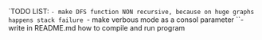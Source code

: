 `TODO LIST:
``- make DFS function NON recursive, because on huge graphs happens stack failure
``- make verbous mode as a consol parameter
``- write in README.md how to compile and run program
